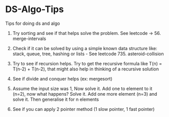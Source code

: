 # DS-Algo-Tips
Tips for doing ds and algo

1. Try sorting and see if that helps solve the problem. See leetcode -> 56. merge-intervals

2. Check if it can be solved by using a simple known data structure like: stack, queue, tree, hashing or lists - See leetcode 735. asteroid-collision

3. Try to see if recursion helps. Try to get the recursive formula like T(n) = T(n-2) + T(n-2), that might also help in thinking of a recursive solution

4. See if divide and conquer helps (ex: mergesort)

5. Assume the input size was 1, Now solve it. Add one to element to it (n=2), now what happens? Solve it. Add one more element (n=3) and solve it. Then generalise it for n elements

6. See if you can apply 2 pointer method (1 slow pointer, 1 fast pointer)
